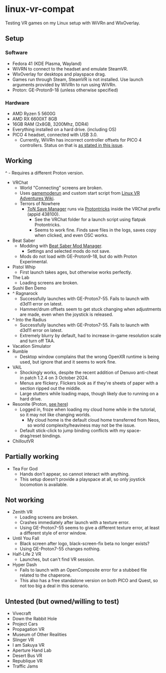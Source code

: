 # linux-vr-compat
Testing VR games on my Linux setup with WiVRn and WlxOverlay.

## Setup

### Software
- Fedora 41 (KDE Plasma, Wayland)
- WiVRN to connect to the headset and emulate SteamVR.
- WlxOverlay for desktops and playspace drag.
- Games run through Steam, SteamVR is not installed. Use launch arguments provided by WiVRn to run using WiVRn.
- Proton: GE-Proton9-18 (unless otherwise specified)

### Hardware
- AMD Ryzen 5 5600G
- AMD RX 6600XT 8GB
- 16GB RAM (2x8GB, 3200Mhz, DDR4)
- Everything installed on a hard drive. (including OS)
- PICO 4 headset, connected with USB 3.0.
    - Currently, WiVRn has incorrect controller offsets for PICO 4 controllers. Status on that is [as stated in this issue](https://github.com/WiVRn/WiVRn/issues/94).

## Working
^ - Requires a different Proton version.

- VRChat
    - World "Connecting" screens are broken.
    - Uses [gamemoderun](https://github.com/FeralInteractive/gamemode) and custom start script from [Linux VR Adventures Wiki](https://lvra.gitlab.io/docs/vrchat/eac/).
    - Terrors of Nowhere
        - [ToN Save Manager](https://github.com/ChrisFeline/ToNSaveManager) runs via [Protontricks](https://github.com/Matoking/protontricks) inside the VRChat prefix (appid 438100).
            - See the VRChat folder for a launch script using flatpak Protontricks.
            - Seems to work fine. Finds save files in the logs, saves copy when clicked, and even OSC works.
- Beat Saber
    - Modding with [Beat Saber Mod Manager](https://github.com/affederaffe/BeatSaberModManager).
        - Settings and selected mods do not save.
    - Mods do not load with GE-Proton9-18, but do with Proton Experimental.
- Pistol Whip
    - First launch takes ages, but otherwise works perfectly.
- The Lab
    - Loading screens are broken.
- Sushi Ben Demo
- ^ Ragnarock
    - Successfully launches with GE-Proton7-55. Fails to launch with d3d11 error on latest.
    - Hammer/drum offsets seem to get stuck changing when adjustments are made, even when the joystick is released.
- ^ Into the Radius
    - Successfully launches with GE-Proton7-55. Fails to launch with d3d11 error on latest.
    - Extremely blurry by default, had to increase in-game resolution scale and turn off TAA.
- Vacation Simulator
- Rumble
    - Desktop window complains that the wrong OpenXR runtime is being used, but ignore that and it seems to work fine.
- VAIL
    - Shockingly works, despite the recent addition of Denuvo anti-cheat in patch 1.2.4 on 3 October 2024.
    - Menus are flickery. Flickers look as if they're sheets of paper with a section ripped out the middle.
    - Large stutters while loading maps, though likely due to running on a hard drive.
- Resonite (Proton, [see here](https://lvra.gitlab.io/docs/resonite/))
    - Logged in, froze when loading my cloud home while in the tutorial, so it may not like changing worlds.
        - My cloud home is the default cloud home transferred from Neos, so world complexity/heaviness may not be the issue.
    - Default stick-click to jump binding conflicts with my space-drag/reset bindings.
- ChilloutVR

## Partially working
- Tea For God
    - Hands don't appear, so cannot interact with anything.
    - This setup doesn't provide a playspace at all, so only joystick locomotion is available.

## Not working
- Zenith VR
    - Loading screens are broken.
    - Crashes immediately after launch with a texture error.
    - Using GE-Proton7-55 seems to give a different texture error, at least a different style of error window.
- Until You Fall
    - Black screen after logo, black-screen-fix beta no longer exists?
    - Using GE-Proton7-55 changes nothing.
- Half-Life 2 VR
    - Launches, but can't find VR session.
- Hyper Dash
    - Fails to launch with an OpenComposite error for a stubbed file related to the chaperone.
    - This also has a free standalone version on both PICO and Quest, so not too big a deal in this scenario.

## Untested (but owned/willing to test)
- Vivecraft
- Down the Rabbit Hole
- Project Cars
- Propagation VR
- Museum of Other Realities
- Slinger VR
- I am Sakuya VR
- Aperture Hand Lab
- Desert Bus VR
- Republique VR
- Traffic Jams
